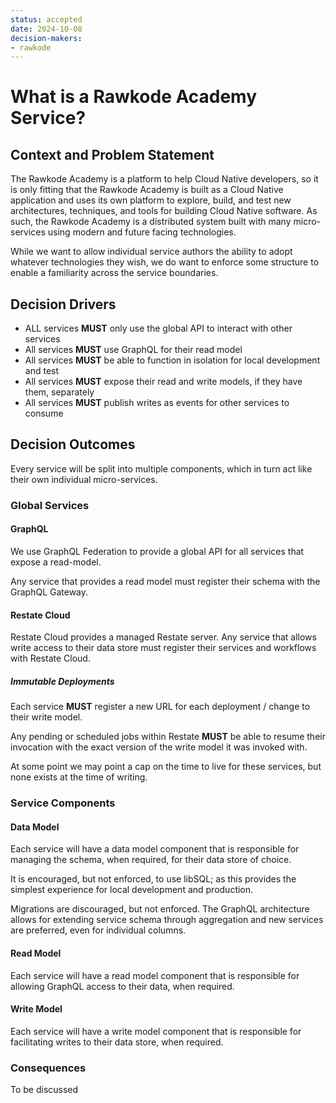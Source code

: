 ```yaml
---
status: accepted
date: 2024-10-08
decision-makers:
- rawkode
---
```


# What is a Rawkode Academy Service?

## Context and Problem Statement

The Rawkode Academy is a platform to help Cloud Native developers, so it is only fitting that the Rawkode Academy is built as a Cloud Native application and uses its own platform to explore, build, and test new architectures, techniques, and tools for building Cloud Native software. As such, the Rawkode Academy is a distributed system built with many micro-services using modern and future facing technologies.

While we want to allow individual service authors the ability to adopt whatever technologies they wish, we do want to enforce some structure to enable a familiarity across the service boundaries.


## Decision Drivers

* ALL services **MUST** only use the global API to interact with other services
* All services **MUST** use GraphQL for their read model
* All services **MUST** be able to function in isolation for local development and test
* All services **MUST** expose their read and write models, if they have them, separately
* All services **MUST** publish writes as events for other services to consume

## Decision Outcomes

Every service will be split into multiple components, which in turn act like their own individual micro-services.

### Global Services

#### GraphQL

We use GraphQL Federation to provide a global API for all services that expose a read-model.

Any service that provides a read model must register their schema with the GraphQL Gateway.

#### Restate Cloud

Restate Cloud provides a managed Restate server. Any service that allows write access to their data store must register their services and workflows with Restate Cloud.

##### Immutable Deployments

Each service **MUST** register a new URL for each deployment / change to their write model.

Any pending or scheduled jobs within Restate **MUST** be able to resume their invocation with the exact version of the write model it was invoked with.

At some point we may point a cap on the time to live for these services, but none exists at the time of writing.

### Service Components

#### Data Model

Each service will have a data model component that is responsible for managing the schema, when required, for their data store of choice.

It is encouraged, but not enforced, to use libSQL; as this provides the simplest experience for local development and production.

Migrations are discouraged, but not enforced. The GraphQL architecture allows for extending service schema through aggregation and new services are preferred, even for individual columns.

#### Read Model

Each service will have a read model component that is responsible for allowing GraphQL access to their data, when required.

#### Write Model

Each service will have a write model component that is responsible for facilitating writes to their data store, when required.

### Consequences

To be discussed
